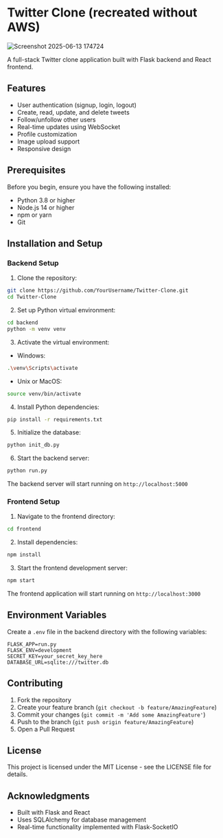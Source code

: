 # Twitter Clone (recreated without AWS) 
![Screenshot 2025-06-13 174724](https://github.com/user-attachments/assets/1023110f-ef95-43af-987d-130da5ef6f1a)


A full-stack Twitter clone application built with Flask backend and React frontend.

## Features

- User authentication (signup, login, logout)
- Create, read, update, and delete tweets
- Follow/unfollow other users
- Real-time updates using WebSocket
- Profile customization
- Image upload support
- Responsive design

## Prerequisites

Before you begin, ensure you have the following installed:
- Python 3.8 or higher
- Node.js 14 or higher
- npm or yarn
- Git

## Installation and Setup

### Backend Setup

1. Clone the repository:
```bash
git clone https://github.com/YourUsername/Twitter-Clone.git
cd Twitter-Clone
```

2. Set up Python virtual environment:
```bash
cd backend
python -m venv venv
```

3. Activate the virtual environment:
- Windows:
```bash
.\venv\Scripts\activate
```
- Unix or MacOS:
```bash
source venv/bin/activate
```

4. Install Python dependencies:
```bash
pip install -r requirements.txt
```

5. Initialize the database:
```bash
python init_db.py
```

6. Start the backend server:
```bash
python run.py
```

The backend server will start running on `http://localhost:5000`

### Frontend Setup

1. Navigate to the frontend directory:
```bash
cd frontend
```

2. Install dependencies:
```bash
npm install
```

3. Start the frontend development server:
```bash
npm start
```

The frontend application will start running on `http://localhost:3000`

## Environment Variables

Create a `.env` file in the backend directory with the following variables:
```
FLASK_APP=run.py
FLASK_ENV=development
SECRET_KEY=your_secret_key_here
DATABASE_URL=sqlite:///twitter.db
```

## Contributing

1. Fork the repository
2. Create your feature branch (`git checkout -b feature/AmazingFeature`)
3. Commit your changes (`git commit -m 'Add some AmazingFeature'`)
4. Push to the branch (`git push origin feature/AmazingFeature`)
5. Open a Pull Request

## License

This project is licensed under the MIT License - see the LICENSE file for details.

## Acknowledgments

- Built with Flask and React
- Uses SQLAlchemy for database management
- Real-time functionality implemented with Flask-SocketIO
